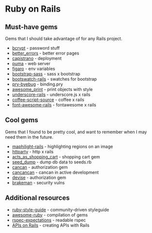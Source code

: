 # Ruby on Rails

## Must-have gems
Gems that I should take advantage of for any Rails project.
* [bcrypt](https://github.com/codahale/bcrypt-ruby) - password stuff
* [better\_errors](https://github.com/charliesome/better_errors) - better error pages
* [capistrano](http://capistranorb.com/) - deployment
* [puma](https://github.com/puma/puma) - web server
* [figaro](https://github.com/laserlemon/figaro) - env variables
* [bootstrap-sass](https://github.com/twbs/bootstrap-sass) - sass x bootstrap
* [bootswatch-rails](https://github.com/maxim/bootswatch-rails) - swatches for bootstrap
* [pry-byebug](https://github.com/deivid-rodriguez/pry-byebug) - binding.pry
* [awesome\_print](https://github.com/michaeldv/awesome_print) - print objects with style
* [underscore-rails](https://github.com/rweng/underscore-rails) - underscore.js x rails
* [coffee-script-source](https://rubygems.org/gems/coffee-script-source/versions/1.10.0) - coffee x rails
* [font-awesome-rails](https://github.com/bokmann/font-awesome-rails) - fontawesome x rails

## Cool gems
Gems that I found to be pretty cool, and want to remember when I may need them in the future.
* [maphilight-rails](https://github.com/twoweb/maphilight-rails) - highlighting regions on an image
* [httparty](https://github.com/jnunemaker/httparty) - http x rails
* [acts\_as\_shopping\_cart](https://github.com/crowdint/acts_as_shopping_cart) - shopping cart gem
* [seed\_dump](https://github.com/rroblak/seed_dump) - dump db data to seeds.rb
* [cancan](https://github.com/ryanb/cancan) - authorization gem
* [cancancan](https://github.com/CanCanCommunity/cancancan) - cancan in active development
* [devise](https://github.com/plataformatec/devise) - authorization gem
* [brakeman](https://github.com/presidentbeef/brakeman) - security vulns

## Additional resources
* [ruby-style-guide](https://github.com/bbatsov/ruby-style-guide) - community-driven styleguide
* [awesome-ruby](http://awesome-ruby.com/) - compilation of gems
* [rspec-expectations](https://github.com/rspec/rspec-expectations) - readable rspec
* [APIs on Rails](http://apionrails.icalialabs.com/book/chapter_one) - creating APIs with Rails
